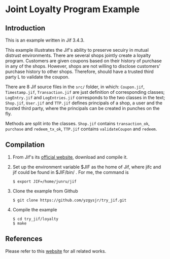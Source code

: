 # Joint Loyalty Program Example

## Introduction

This is an example written in Jif 3.4.3.

This example illustrates the Jif's ability to preserve secuiry in mutual distrust environments. There are several shops jointly create a loyalty program. Customers are given coupons based on their history of purchase in any of the shops. However, shops are not willing to disclose customers' purchase history to other shops. Therefore, should have a trusted third party L to validate the coupon.

  There are 8 Jif source files in the `src/` folder, in which:
  `Coupon.jif`, `Timestamp.jif`, `Transaction.jif` are just definition of corresponding classes;
  `LogEntry.jif` and `LogEntries.jif` corresponds to the two classes in the text;
  `Shop.jif`, `User.jif` and `TTP.jif` defines principals of a shop, a user and the trusted third party, where the principals can be created in punches on the fly.
  
  Methods are split into the classes. `Shop.jif` contains `transaction_ok`, `purchase` and `redeem_tx_ok`, `TTP.jif` contains `validateCoupon` and `redeem`.

## Compilation
 1. From Jif's its [official website](http://www.cs.cornell.edu/jif/), download and compile it.
 2. Set up the environment variable $JIF as the home of Jif, where jifc and jif could be found in $JIF/bin/ . For me, the command is

    ```{bash}
    $ export JIF=/home/junru/jif
    ```
 3. Clone the example from Github

    ```{bash}
    $ git clone https://github.com/yzgysjr/try_jif.git
    ```
 4. Compile the example

    ```{bash}
    $ cd try_jif/loyalty
    $ make
    ```

## References

   Please refer to this [website](http://www.cs.cornell.edu/jif/) for all related works.

